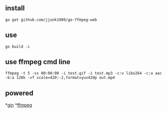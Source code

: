 ## install

```
go get github.com/jjunk1989/go-ffmpeg-web
```

## use

```
go build -i
```

## use ffmpeg cmd line 

```
ffmpeg -t 5 -ss 00:00:00 -i test.gif -i test.mp3 -c:v libx264 -c:a aac -b:a 128k -vf scale=420:-2,format=yuv420p out.mp4
```

## powered 

*[gin](https://github.com/gin-gonic/gin)
*[ffmpeg](http://ffmpeg.org/)
